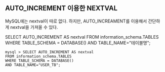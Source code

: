 ## AUTO_INCREMENT 이용한 NEXTVAL

MySQL에는 nextval이 따로 없다.
하지만, AUTO_INCREAMENT를 이용해서 간단하게 nextval을 가져올 수 있다.

​SELECT AUTO_INCREMENT AS nextval FROM information_schema.TABLES
WHERE TABLE_SCHEMA = DATABASE()
AND TABLE_NAME="테이블명";

```
mysql > SELECT AUTO_INCREMENT AS nextval 
FROM information_schema.TABLES 
WHERE TABLE_SCHEMA = DATABASE() 
AND TABLE_NAME="USER_TB";
```